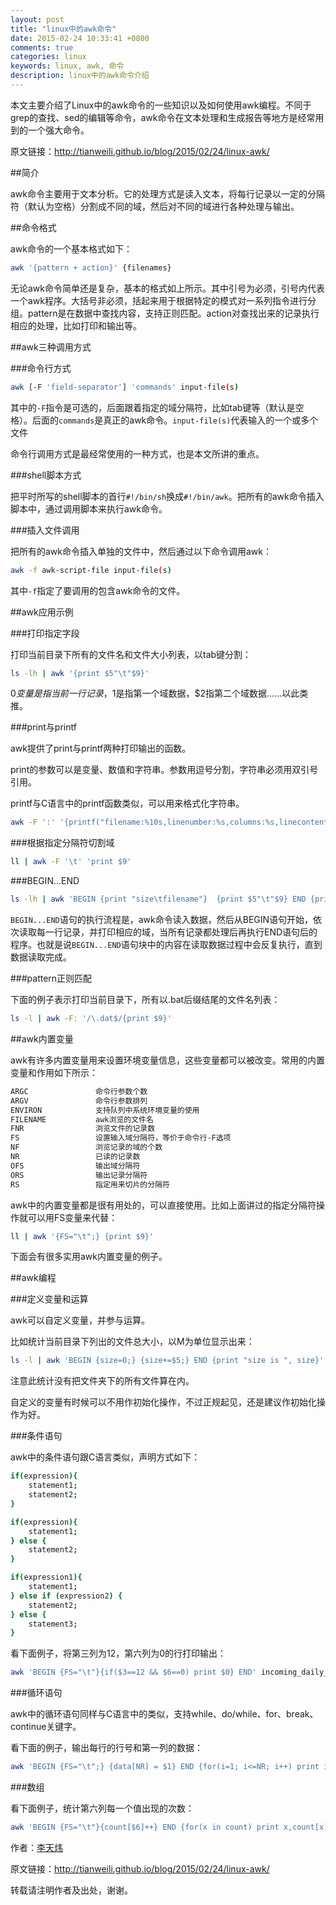```yaml
---
layout: post
title: "linux中的awk命令"
date: 2015-02-24 10:33:41 +0800
comments: true
categories: linux
keywords: linux, awk, 命令
description: linux中的awk命令介绍
---
```


本文主要介绍了Linux中的awk命令的一些知识以及如何使用awk编程。不同于grep的查找、sed的编辑等命令，awk命令在文本处理和生成报告等地方是经常用到的一个强大命令。

<!--more-->

原文链接：<http://tianweili.github.io/blog/2015/02/24/linux-awk/>

##简介

awk命令主要用于文本分析。它的处理方式是读入文本，将每行记录以一定的分隔符（默认为空格）分割成不同的域，然后对不同的域进行各种处理与输出。

##命令格式

awk命令的一个基本格式如下：

```bash
awk '{pattern + action}' {filenames}
```

无论awk命令简单还是复杂，基本的格式如上所示。其中引号为必须，引号内代表一个awk程序。大括号非必须，括起来用于根据特定的模式对一系列指令进行分组。pattern是在数据中查找内容，支持正则匹配。action对查找出来的记录执行相应的处理，比如打印和输出等。

##awk三种调用方式

###命令行方式

```bash
awk [-F 'field-separator'] 'commands' input-file(s)
```

其中的`-F`指令是可选的，后面跟着指定的域分隔符，比如tab键等（默认是空格）。后面的`commands`是真正的awk命令。`input-file(s)`代表输入的一个或多个文件

命令行调用方式是最经常使用的一种方式，也是本文所讲的重点。

###shell脚本方式

把平时所写的shell脚本的首行`#!/bin/sh`换成`#!/bin/awk`。把所有的awk命令插入脚本中，通过调用脚本来执行awk命令。

###插入文件调用

把所有的awk命令插入单独的文件中，然后通过以下命令调用awk：

```bash
awk -f awk-script-file input-file(s)
```

其中`-f`指定了要调用的包含awk命令的文件。

##awk应用示例

###打印指定字段

打印当前目录下所有的文件名和文件大小列表，以tab键分割：

```bash
ls -lh | awk '{print $5"\t"$9}'
```

$0变量是指当前一行记录，$1是指第一个域数据，$2指第二个域数据……以此类推。

###print与printf

awk提供了print与printf两种打印输出的函数。

print的参数可以是变量、数值和字符串。参数用逗号分割，字符串必须用双引号引用。

printf与C语言中的printf函数类似，可以用来格式化字符串。

```bash
awk -F ':' '{printf("filename:%10s,linenumber:%s,columns:%s,linecontent:%s\n",FILENAME,NR,NF,$0)}' /etc/passwd
```

###根据指定分隔符切割域

```bash
ll | awk -F '\t' 'print $9'
```

###BEGIN...END

```bash
ls -lh | awk 'BEGIN {print "size\tfilename"}  {print $5"\t"$9} END {print "---end---"}'
```

`BEGIN...END`语句的执行流程是，awk命令读入数据，然后从BEGIN语句开始，依次读取每一行记录，并打印相应的域，当所有记录都处理后再执行END语句后的程序。也就是说`BEGIN...END`语句块中的内容在读取数据过程中会反复执行，直到数据读取完成。

###pattern正则匹配

下面的例子表示打印当前目录下，所有以.bat后缀结尾的文件名列表：

```bash
ls -l | awk -F: '/\.dat$/{print $9}'
```

##awk内置变量

awk有许多内置变量用来设置环境变量信息，这些变量都可以被改变。常用的内置变量和作用如下所示：

```bash
ARGC               命令行参数个数
ARGV               命令行参数排列
ENVIRON            支持队列中系统环境变量的使用
FILENAME           awk浏览的文件名
FNR                浏览文件的记录数
FS                 设置输入域分隔符，等价于命令行-F选项
NF                 浏览记录的域的个数
NR                 已读的记录数
OFS                输出域分隔符
ORS                输出记录分隔符
RS                 指定用来切片的分隔符
```
awk中的内置变量都是很有用处的，可以直接使用。比如上面讲过的指定分隔符操作就可以用FS变量来代替：

```bash
ll | awk '{FS="\t";} {print $9}'
```
下面会有很多实用awk内置变量的例子。

##awk编程

###定义变量和运算

awk可以自定义变量，并参与运算。

比如统计当前目录下列出的文件总大小，以M为单位显示出来：

```bash
ls -l | awk 'BEGIN {size=0;} {size+=$5;} END {print "size is ", size}'
```
注意此统计没有把文件夹下的所有文件算在内。

自定义的变量有时候可以不用作初始化操作，不过正规起见，还是建议作初始化操作为好。

###条件语句

awk中的条件语句跟C语言类似，声明方式如下：

```bash
if(expression){
	statement1;
	statement2;
}

if(expression){
	statement1;
} else {
	statement2;
}

if(expression1){
	statement1;
} else if (expression2) {
	statement2;
} else {
	statement3;
}
```

看下面例子，将第三列为12，第六列为0的行打印输出：

```bash
awk 'BEGIN {FS="\t"}{if($3==12 && $6==0) print $0} END' incoming_daily_20150223.dat
```

###循环语句

awk中的循环语句同样与C语言中的类似，支持while、do/while、for、break、continue关键字。

看下面的例子，输出每行的行号和第一列的数据：

```bash
awk 'BEGIN {FS="\t";} {data[NR] = $1} END {for(i=1; i<=NR; i++) print i"\t"data[i]}' incoming_daily_20150223.dat
```


###数组

看下面例子，统计第六列每一个值出现的次数：

```bash
awk 'BEGIN {FS="\t"}{count[$6]++} END {for(x in count) print x,count[x]}' incoming_daily_20150223.dat
```


作者：[李天炜](http://tianweili.github.com/)

原文链接：<http://tianweili.github.io/blog/2015/02/24/linux-awk/>

转载请注明作者及出处，谢谢。